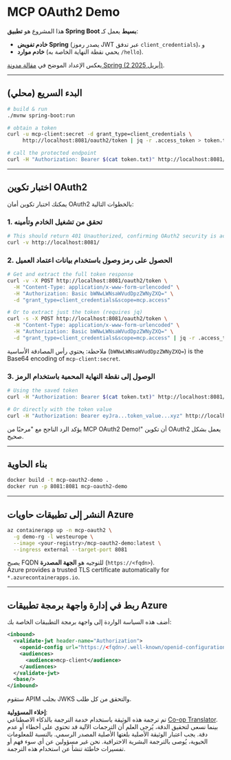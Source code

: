 <!--
CO_OP_TRANSLATOR_METADATA:
{
  "original_hash": "bcd07a55d0e5baece8d0a1a0310fdfe6",
  "translation_date": "2025-05-17T15:38:52+00:00",
  "source_file": "05-AdvancedTopics/mcp-oauth2-demo/README.md",
  "language_code": "ar"
}
-->
# MCP OAuth2 Demo

هذا المشروع هو **تطبيق Spring Boot بسيط** يعمل كـ:

* **خادم تفويض Spring** (يصدر رموز JWT عبر تدفق `client_credentials`)، و  
* **خادم موارد** (يحمي نقطة النهاية الخاصة به `/hello`).

يعكس الإعداد الموضح في [مقالة مدونة Spring (2 أبريل 2025)](https://spring.io/blog/2025/04/02/mcp-server-oauth2).

---

## البدء السريع (محلي)

```bash
# build & run
./mvnw spring-boot:run

# obtain a token
curl -u mcp-client:secret -d grant_type=client_credentials \
     http://localhost:8081/oauth2/token | jq -r .access_token > token.txt

# call the protected endpoint
curl -H "Authorization: Bearer $(cat token.txt)" http://localhost:8081/hello
```

---

## اختبار تكوين OAuth2

يمكنك اختبار تكوين أمان OAuth2 بالخطوات التالية:

### 1. تحقق من تشغيل الخادم وتأمينه

```bash
# This should return 401 Unauthorized, confirming OAuth2 security is active
curl -v http://localhost:8081/
```

### 2. الحصول على رمز وصول باستخدام بيانات اعتماد العميل

```bash
# Get and extract the full token response
curl -v -X POST http://localhost:8081/oauth2/token \
  -H "Content-Type: application/x-www-form-urlencoded" \
  -H "Authorization: Basic bWNwLWNsaWVudDpzZWNyZXQ=" \
  -d "grant_type=client_credentials&scope=mcp.access"

# Or to extract just the token (requires jq)
curl -s -X POST http://localhost:8081/oauth2/token \
  -H "Content-Type: application/x-www-form-urlencoded" \
  -H "Authorization: Basic bWNwLWNsaWVudDpzZWNyZXQ=" \
  -d "grant_type=client_credentials&scope=mcp.access" | jq -r .access_token > token.txt
```

ملاحظة: يحتوي رأس المصادقة الأساسية (`bWNwLWNsaWVudDpzZWNyZXQ=`) is the Base64 encoding of `mcp-client:secret`.

### 3. الوصول إلى نقطة النهاية المحمية باستخدام الرمز

```bash
# Using the saved token
curl -H "Authorization: Bearer $(cat token.txt)" http://localhost:8081/hello

# Or directly with the token value
curl -H "Authorization: Bearer eyJra...token_value...xyz" http://localhost:8081/hello
```

يؤكد الرد الناجح مع "مرحبًا من MCP OAuth2 Demo!" أن تكوين OAuth2 يعمل بشكل صحيح.

---

## بناء الحاوية

```bash
docker build -t mcp-oauth2-demo .
docker run -p 8081:8081 mcp-oauth2-demo
```

---

## النشر إلى **تطبيقات حاويات Azure**

```bash
az containerapp up -n mcp-oauth2 \
  -g demo-rg -l westeurope \
  --image <your-registry>/mcp-oauth2-demo:latest \
  --ingress external --target-port 8081
```

يصبح FQDN للتوجيه هو **الجهة المصدرة** (`https://<fqdn>`).  
Azure provides a trusted TLS certificate automatically for `*.azurecontainerapps.io`.

---

## ربط في **إدارة واجهة برمجة تطبيقات Azure**

أضف هذه السياسة الواردة إلى واجهة برمجة التطبيقات الخاصة بك:

```xml
<inbound>
  <validate-jwt header-name="Authorization">
    <openid-config url="https://<fqdn>/.well-known/openid-configuration"/>
    <audiences>
      <audience>mcp-client</audience>
    </audiences>
  </validate-jwt>
  <base/>
</inbound>
```

ستقوم APIM بجلب JWKS والتحقق من كل طلب.

**إخلاء المسؤولية**:  
تم ترجمة هذه الوثيقة باستخدام خدمة الترجمة بالذكاء الاصطناعي [Co-op Translator](https://github.com/Azure/co-op-translator). بينما نسعى لتحقيق الدقة، يُرجى العلم أن الترجمات الآلية قد تحتوي على أخطاء أو عدم دقة. يجب اعتبار الوثيقة الأصلية بلغتها الأصلية المصدر الرسمي. بالنسبة للمعلومات الحيوية، يُوصى بالترجمة البشرية الاحترافية. نحن غير مسؤولين عن أي سوء فهم أو تفسيرات خاطئة تنشأ عن استخدام هذه الترجمة.